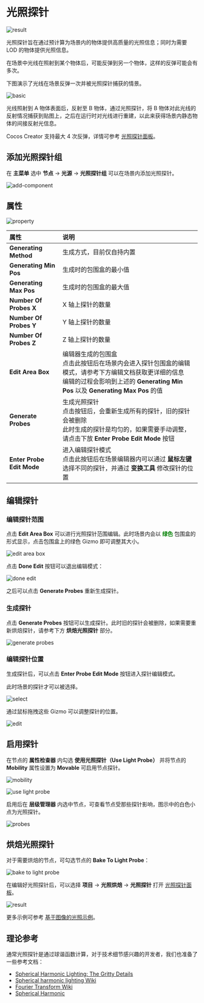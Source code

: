 # 光照探针

![result](light-probe/probe.png)

光照探针旨在通过预计算为场景内的物体提供高质量的光照信息；同时为需要 LOD 的物体提供光照信息。

在场景中光线在照射到某个物体后，可能反弹到另一个物体，这样的反弹可能会有多次。

下图演示了光线在场景反弹一次并被光照探针捕获的情景。

![basic](light-probe/../sample/basic.png)

光线照射到 A 物体表面后，反射至 B 物体，通过光照探针，将 B 物体对此光线的反射情况捕获到贴图上，之后在运行时对光线进行重建，以此来获得场景内静态物体的间接反射光信息。

Cocos Creator 支持最大 4 次反弹，详情可参考 [光照探针面板](light-probe-panel.md)。

## 添加光照探针组

在 **主菜单** 选中 **节点** -> **光源** -> **光照探针组** 可以在场景内添加光照探针。

![add-component](light-probe/light-probe.png)

## 属性

![property](light-probe/probe-property.png)

| 属性 | 说明|
| :-- | :-- |
| **Generating Method** | 生成方式，目前仅自持内置 |
| **Generating Min Pos** | 生成时的包围盒的最小值 |
| **Generating Max Pos** | 生成时的包围盒的最大值 |
| **Number Of Probes X** | X 轴上探针的数量 |
| **Number Of Probes Y** | Y 轴上探针的数量 |
| **Number Of Probes Z** | Z 轴上探针的数量 |
| **Edit Area Box**  | 编辑器生成的包围盒 <br> 点击此按钮后在场景内会进入探针包围盒的编辑模式，请参考下方编辑文档获取更详细的信息 <br> 编辑的过程会影响到上述的 **Generating Min Pos** 以及 **Generating Max Pos** 的值 |
| **Generate Probes** | 生成光照探针 <br> 点击按钮后，会重新生成所有的探针，旧的探针会被删除 <br> 此时生成的探针是均匀的，如果需要手动调整，请点击下放 **Enter Probe Edit Mode** 按钮 |
| **Enter Probe Edit Mode** | 进入编辑探针模式 <br> 点击此按钮后在场景编辑器内可以通过 **鼠标左键** 选择不同的探针，并通过 **变换工具** 修改探针的位置 |

## 编辑探针

### 编辑探针范围

点击 **Edit Area Box** 可以进行光照探针范围编辑。此时场景内会以 <span style="color:green">**绿色**</span> 包围盒的形式显示，点击包围盒上的绿色 Gizmo 即可调整其大小。

![edit area box](light-probe/edit-area-box.gif)

点击 **Done Edit** 按钮可以退出编辑模式：

![done edit](light-probe/done-edit.png)

之后可以点击 **Generate Probes** 重新生成探针。

### 生成探针

点击 **Generate Probes** 按钮可以生成探针。此时旧的探针会被删除，如果需要重新烘焙探针，请参考下方 **烘焙光照探针** 部分。

![generate probes](light-probe/generate-probes.png)

### 编辑探针位置

生成探针后，可以点击 **Enter Probe Edit Mode** 按钮进入探针编辑模式。

此时场景的探针才可以被选择。

![select](light-probe/select-probe.png)

通过鼠标拖拽这些 Gizmo 可以调整探针的位置。

![edit](light-probe/edit-probe.gif)

## 启用探针

在节点的 **属性检查器** 内勾选 **使用光照探针（Use Light Probe）** 并将节点的 **Mobility** 属性设置为 **Movable** 可启用节点探针。

![mobility](light-probe/mobility.png)

![use light probe](light-probe/use-light-probe.png)

启用后在 **层级管理器** 内选中节点，可查看节点受那些探针影响，图示中的白色小点为光照探针。

![probes](light-probe/node-probes.png)

## 烘焙光照探针

对于需要烘焙的节点，可勾选节点的 **Bake To Light Probe**：

![bake to light probe](light-probe/bake-to-light-probe.png)

在编辑好光照探针后，可以选择 **项目** -> **光照烘焙** -> **光照探针** 打开 [光照探针面板](light-probe-panel.md)。

![result](light-probe/result.png)

更多示例可参考 [基于图像的光照示例](sample.md)。

## 理论参考

通常光照探针是通过球谐函数计算，对于技术细节感兴趣的开发者，我们也准备了一些参考文档：

- [Spherical Harmonic Lighting: The Gritty Details](http://www.cse.chalmers.se/~uffe/xjobb/Readings/GlobalIllumination/Spherical%20Harmonic%20Lighting%20-%20the%20gritty%20details.pdf)
- [Spherical harmonic lighting Wiki](https://en.wikipedia.org/wiki/Spherical_harmonic_lighting)
- [Fourier Transform Wiki](https://en.wikipedia.org/wiki/Fourier_transform)
- [Spherical Harmonic](https://en.wikipedia.org/wiki/Spherical_Harmonic#:~:text=.%20In%20mathematics%20and%20physical%20science%2C%20spherical%20harmonics,solving%20partial%20differential%20equations%20in%20many%20scientific%20fields.)
